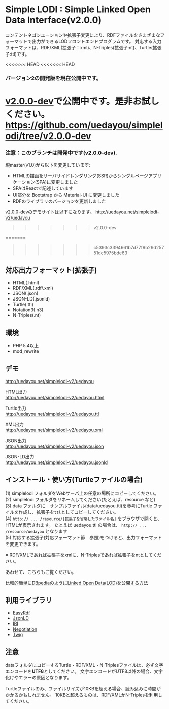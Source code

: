 # Simple LODI : Simple Linked Open Data Interface(v2.0.0)

コンテントネゴシエーションや拡張子変更により、RDFファイルをさまざまなフォーマットで出力ができるLODフロントエンドプログラムです。
対応する入力フォーマットは、RDF/XML(拡張子：xml)、N-Triples(拡張子:nt)、Turtle(拡張子:ttl)です。

<<<<<<< HEAD
<<<<<<< HEAD
### バージョン2の開発版を現在公開中です。

[v2.0.0-dev](https://github.com/uedayou/simplelodi/tree/v2.0.0-dev)で公開中です。是非お試しください。
<https://github.com/uedayou/simplelodi/tree/v2.0.0-dev>
=======
### 注意：このブランチは開発中です(v2.0.0-dev).
現master(v1.0)から以下を変更しています:
- HTMLの描画をサーバサイドレンダリング(SSR)からシングルページアプリケーション(SPA)に変更しました
- SPAはReactで記述しています
- UI部分を Bootstrap から Material-UI に変更しました
- RDFのライブラリのバージョンを更新しました

v2.0.0-devのデモサイトは以下になります。
<http://uedayou.net/simplelodi-v2/uedayou>
>>>>>>> v2.0.0-dev

=======
>>>>>>> c5393c3394661b7d77f9b29d25751dc5975bde63
## 対応出力フォーマット(拡張子)

- HTML(.html)
- RDF/XML(.rdf/.xml)
- JSON(.json)
- JSON-LD(.jsonld)
- Turtle(.ttl)
- Notation3(.n3)
- N-Triples(.nt)

## 環境

- PHP 5.4以上
- mod_rewrite

## デモ

<http://uedayou.net/simplelodi-v2/uedayou>

HTML出力  
<http://uedayou.net/simplelodi-v2/uedayou.html>

Turtle出力  
<http://uedayou.net/simplelodi-v2/uedayou.ttl>

XML出力  
<http://uedayou.net/simplelodi-v2/uedayou.xml>

JSON出力  
<http://uedayou.net/simplelodi-v2/uedayou.json>

JSON-LD出力  
<http://uedayou.net/simplelodi-v2/uedayou.jsonld>

## インストール・使い方(Turtleファイルの場合)

(1) simplelodi フォルダをWebサーバ上の任意の場所にコピーしてください。  
(2) simplelodi フォルダをリネームしてください(たとえば、resource など)  
(3) data フォルダに　サンプルファイル(data/uedayou.ttl)を参考にTurtle ファイルを作成し、拡張子を`ttl`としてコピーしてください。  
(4) `http:// ... /resource/[拡張子を省略したファイル名]` をブラウザで開くと、HTMLが表示されます。 たとえば uedayou.ttl の場合は、 `http:// ... /resource/uedayou` となります  
(5) 対応する拡張子(対応フォーマット節　参照)をつけると、出力フォーマットを変更できます。 

※ RDF/XMLであれば拡張子をxmlに、N-Triplesであれば拡張子をntとしてください。

あわせて、こちらもご覧ください。　　

[比較的簡単にDBpediaのようにLinked Open Data(LOD)を公開する方法](http://qiita.com/uedayou/items/d66b7c406f1f231347f5)

## 利用ライブラリ

- [EasyRdf](http://www.easyrdf.org/)
- [JsonLD](https://github.com/lanthaler/JsonLD)
- [IRI](https://github.com/lanthaler/IRI)
- [Negotiation](http://williamdurand.fr/Negotiation/)
- [Twig](http://twig.sensiolabs.org/)

## 注意

dataフォルダにコピーするTurtle・RDF/XML・N-Triplesファイルは、必ず文字エンコードを**UTF8**としてください。
文字エンコードがUTF8以外の場合、文字化けやエラーの原因となります。  

Turtleファイルのみ、ファイルサイズが10KBを超える場合、読み込みに時間がかかるかもしれません。
10KBと超えるものは、RDF/XMLかN-Triplesを利用してください。
